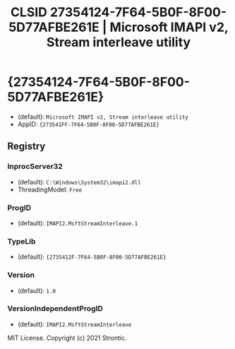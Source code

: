 ﻿---
title: "CLSID 27354124-7F64-5B0F-8F00-5D77AFBE261E | Microsoft IMAPI v2, Stream interleave utility"
excerpt: What is COM-Object CLSID 27354124-7F64-5B0F-8F00-5D77AFBE261E?
---

# {27354124-7F64-5B0F-8F00-5D77AFBE261E}

* (default): `Microsoft IMAPI v2, Stream interleave utility`
* AppID: `{273541FF-7F64-5B0F-8F00-5D77AFBE261E}`

## Registry


### InprocServer32

* (default): `C:\Windows\System32\imapi2.dll`
* ThreadingModel: `Free`

### ProgID

* (default): `IMAPI2.MsftStreamInterleave.1`

### TypeLib

* (default): `{2735412F-7F64-5B0F-8F00-5D77AFBE261E}`

### Version

* (default): `1.0`

### VersionIndependentProgID

* (default): `IMAPI2.MsftStreamInterleave`

MIT License. Copyright (c) 2021 Strontic.


